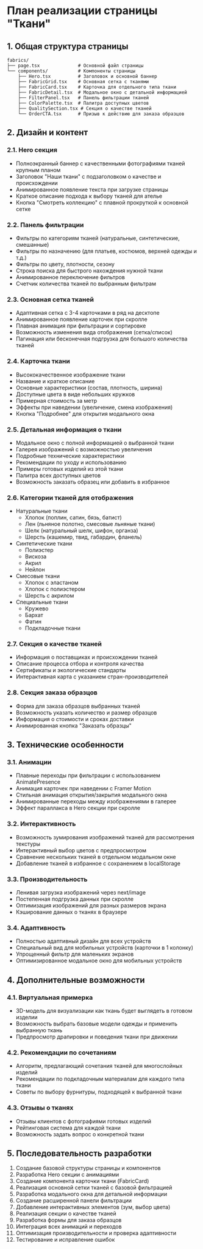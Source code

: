 # План реализации страницы "Ткани"

## 1. Общая структура страницы

```
fabrics/
├── page.tsx              # Основной файл страницы
└── components/           # Компоненты страницы
    ├── Hero.tsx          # Заголовок и основной баннер
    ├── FabricGrid.tsx    # Основная сетка с тканями
    ├── FabricCard.tsx    # Карточка для отдельного типа ткани
    ├── FabricDetail.tsx  # Модальное окно с детальной информацией
    ├── FilterPanel.tsx   # Панель фильтрации тканей
    ├── ColorPalette.tsx  # Палитра доступных цветов
    ├── QualitySection.tsx # Секция о качестве тканей
    └── OrderCTA.tsx      # Призыв к действию для заказа образцов
```

## 2. Дизайн и контент

### 2.1. Hero секция
- Полноэкранный баннер с качественными фотографиями тканей крупным планом
- Заголовок "Наши ткани" с подзаголовком о качестве и происхождении
- Анимированное появление текста при загрузке страницы
- Краткое описание подхода к выбору тканей для ателье
- Кнопка "Смотреть коллекцию" с плавной прокруткой к основной сетке

### 2.2. Панель фильтрации
- Фильтры по категориям тканей (натуральные, синтетические, смешанные)
- Фильтры по назначению (для платьев, костюмов, верхней одежды и т.д.)
- Фильтры по цвету, плотности, сезону
- Строка поиска для быстрого нахождения нужной ткани
- Анимированное переключение фильтров
- Счетчик количества тканей по выбранным фильтрам

### 2.3. Основная сетка тканей
- Адаптивная сетка с 3-4 карточками в ряд на десктопе
- Анимированное появление карточек при скролле
- Плавная анимация при фильтрации и сортировке
- Возможность изменения вида отображения (сетка/список)
- Пагинация или бесконечная подгрузка для большого количества тканей

### 2.4. Карточка ткани
- Высококачественное изображение ткани
- Название и краткое описание
- Основные характеристики (состав, плотность, ширина)
- Доступные цвета в виде небольших кружков
- Примерная стоимость за метр
- Эффекты при наведении (увеличение, смена изображения)
- Кнопка "Подробнее" для открытия модального окна

### 2.5. Детальная информация о ткани
- Модальное окно с полной информацией о выбранной ткани
- Галерея изображений с возможностью увеличения
- Подробные технические характеристики
- Рекомендации по уходу и использованию
- Примеры готовых изделий из этой ткани
- Палитра всех доступных цветов
- Возможность заказать образец или добавить в избранное

### 2.6. Категории тканей для отображения
- Натуральные ткани
  - Хлопок (поплин, сатин, бязь, батист)
  - Лен (льняное полотно, смесовые льняные ткани)
  - Шелк (натуральный шелк, шифон, органза)
  - Шерсть (кашемир, твид, габардин, фланель)
- Синтетические ткани
  - Полиэстер
  - Вискоза
  - Акрил
  - Нейлон
- Смесовые ткани
  - Хлопок с эластаном
  - Хлопок с полиэстером
  - Шерсть с акрилом
- Специальные ткани
  - Кружево
  - Бархат
  - Фатин
  - Подкладочные ткани

### 2.7. Секция о качестве тканей
- Информация о поставщиках и происхождении тканей
- Описание процесса отбора и контроля качества
- Сертификаты и экологические стандарты
- Интерактивная карта с указанием стран-производителей

### 2.8. Секция заказа образцов
- Форма для заказа образцов выбранных тканей
- Возможность указать количество и размер образцов
- Информация о стоимости и сроках доставки
- Анимированная кнопка "Заказать образцы"

## 3. Технические особенности

### 3.1. Анимации
- Плавные переходы при фильтрации с использованием AnimatePresence
- Анимация карточек при наведении с Framer Motion
- Стильная анимация открытия/закрытия модального окна
- Анимированные переходы между изображениями в галерее
- Эффект параллакса в Hero секции при скролле

### 3.2. Интерактивность
- Возможность зумирования изображений тканей для рассмотрения текстуры
- Интерактивный выбор цветов с предпросмотром
- Сравнение нескольких тканей в отдельном модальном окне
- Добавление тканей в избранное с сохранением в localStorage

### 3.3. Производительность
- Ленивая загрузка изображений через next/image
- Постепенная подгрузка данных при скролле
- Оптимизация изображений для разных размеров экрана
- Кэширование данных о тканях в браузере

### 3.4. Адаптивность
- Полностью адаптивный дизайн для всех устройств
- Специальный вид для мобильных устройств (карточки в 1 колонку)
- Упрощенный фильтр для маленьких экранов
- Оптимизированное модальное окно для мобильных устройств

## 4. Дополнительные возможности

### 4.1. Виртуальная примерка
- 3D-модель для визуализации как ткань будет выглядеть в готовом изделии
- Возможность выбрать базовые модели одежды и применить выбранную ткань
- Предпросмотр драпировки и поведения ткани при движении

### 4.2. Рекомендации по сочетаниям
- Алгоритм, предлагающий сочетания тканей для многослойных изделий
- Рекомендации по подкладочным материалам для каждого типа ткани
- Советы по выбору фурнитуры, подходящей к выбранной ткани

### 4.3. Отзывы о тканях
- Отзывы клиентов с фотографиями готовых изделий
- Рейтинговая система для каждой ткани
- Возможность задать вопрос о конкретной ткани

## 5. Последовательность разработки

1. Создание базовой структуры страницы и компонентов
2. Разработка Hero секции с анимациями
3. Создание компонента карточки ткани (FabricCard)
4. Реализация основной сетки тканей с базовой фильтрацией
5. Разработка модального окна для детальной информации
6. Создание расширенной панели фильтрации
7. Добавление интерактивных элементов (зум, выбор цвета)
8. Реализация секции о качестве тканей
9. Разработка формы для заказа образцов
10. Интеграция всех анимаций и переходов
11. Оптимизация производительности и проверка адаптивности
12. Тестирование и исправление ошибок 